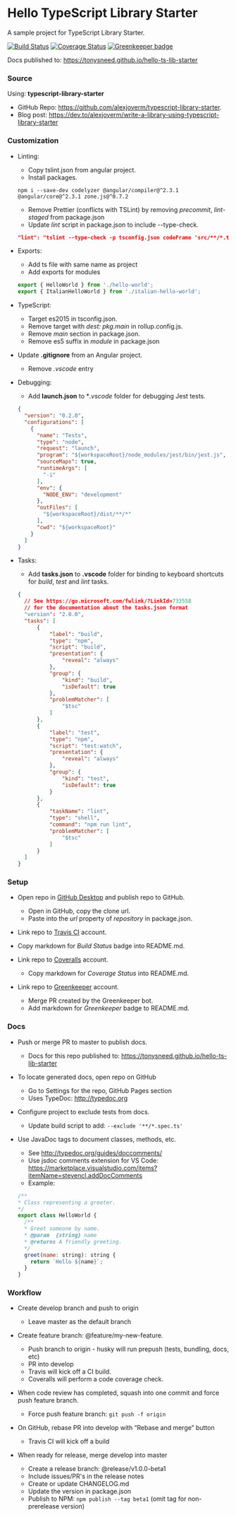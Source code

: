 # Hello TypeScript Library Starter

A sample project for TypeScript Library Starter.

[![Build Status](https://travis-ci.org/tonysneed/hello-ts-lib-starter.svg?branch=master)](https://travis-ci.org/tonysneed/hello-ts-lib-starter)
[![Coverage Status](https://coveralls.io/repos/github/tonysneed/hello-ts-lib-starter/badge.svg?branch=master)](https://coveralls.io/github/tonysneed/hello-ts-lib-starter?branch=master)
[![Greenkeeper badge](https://badges.greenkeeper.io/tonysneed/hello-ts-lib-starter.svg)](https://greenkeeper.io/)

Docs published to: <https://tonysneed.github.io/hello-ts-lib-starter>

### Source

Using: **typescript-library-starter**
- GitHub Repo: <https://github.com/alexjoverm/typescript-library-starter>.
- Blog post: <https://dev.to/alexjoverm/write-a-library-using-typescript-library-starter>

### Customization

- Linting:
  + Copy tslint.json from angular project.
  + Install packages.

  ```
  npm i --save-dev codelyzer @angular/compiler@^2.3.1 @angular/core@^2.3.1 zone.js@^0.7.2
  ```

  + Remove Prettier (conflicts with TSLint) by 
    removing *precommit*, *lint-staged* from package.json
  + Update *lint* script in package.json to include --type-check.

  ```json
  "lint": "tslint --type-check -p tsconfig.json codeFrame 'src/**/*.ts' 'test/**/*.ts'"
  ```


- Exports:
  + Add ts file with same name as project
  + Add exports for modules

  ```js
  export { HelloWorld } from './hello-world';
  export { ItalianHelloWorld } from './italian-hello-world';
  ```

- TypeScript:
  + Target es2015 in tsconfig.json.
  + Remove target with *dest: pkg.main* in rollup.config.js.
  + Remove *main* section in package.json.
  + Remove es5 suffix in *module* in package.json

- Update **.gitignore** from an Angular project.
  + Remove *.vscode* entry

- Debugging:
  + Add **launch.json** to **.vscode* folder for debugging Jest tests.

  ```json
  {
    "version": "0.2.0",
    "configurations": [
      {
        "name": "Tests",
        "type": "node",
        "request": "launch",
        "program": "${workspaceRoot}/node_modules/jest/bin/jest.js",
        "sourceMaps": true,
        "runtimeArgs": [
          "-i"
        ],
        "env": {
          "NODE_ENV": "development"
        },
        "outFiles": [
          "${workspaceRoot}/dist/**/*"
        ],
        "cwd": "${workspaceRoot}"
      }
    ]
  }
  ```

- Tasks:
  + Add **tasks.json** to **.vscode** folder for binding to keyboard shortcuts for 
  *build*, *test* and *lint* tasks.

  ```json
  {
    // See https://go.microsoft.com/fwlink/?LinkId=733558
    // for the documentation about the tasks.json format
    "version": "2.0.0",
    "tasks": [
        {
            "label": "build",
            "type": "npm",
            "script": "build",
            "presentation": {
                "reveal": "always"
            },
            "group": {
                "kind": "build",
                "isDefault": true
            },
            "problemMatcher": [
                "$tsc"
            ]
        },
        {
            "label": "test",
            "type": "npm",
            "script": "test:watch",
            "presentation": {
                "reveal": "always"
            },
            "group": {
                "kind": "test",
                "isDefault": true
            }
        },
        {
            "taskName": "lint",
            "type": "shell",
            "command": "npm run lint",
            "problemMatcher": [
                "$tsc"
            ]
        }
    ]
  }
  ```

### Setup

- Open repo in [GitHub Desktop](https://desktop.github.com) and publish repo to GitHub.
  + Open in GitHub, copy the clone url.
  + Paste into the *url* property of *repository* in package.json.

- Link repo to [Travis CI](https://travis-ci.org) account.
 + Copy markdown for *Build Status* badge into README.md.

- Link repo to [Coveralls](https://coveralls.io) account.
  + Copy markdown for *Coverage Status* into README.md.

- Link repo to [Greenkeeper](https://greenkeeper.io) account.
  + Merge PR created by the Greenkeeper bot.
  + Add markdown for *Greenkeeper* badge to README.md.

 ### Docs

- Push or merge PR to master to publish docs.
  + Docs for this repo published to: <https://tonysneed.github.io/hello-ts-lib-starter>

- To locate generated docs, open repo on GitHub
  + Go to Settings for the repo, GitHub Pages section
  + Uses TypeDoc: http://typedoc.org

- Configure project to exclude tests from docs.
  + Update build script to add: `--exclude '**/*.spec.ts'`

- Use JavaDoc tags to document classes, methods, etc.
  + See http://typedoc.org/guides/doccomments/
  + Use jsdoc comments extension for VS Code: https://marketplace.visualstudio.com/items?itemName=stevencl.addDocComments
  + Example:

  ```js
  /**
  * Class representing a greeter.
  */
  export class HelloWorld {
    /**
    * Greet someone by name.
    * @param  {string} name
    * @returns A friendly greeting.
    */
    greet(name: string): string {
      return `Hello ${name}`;
    }
  }
  ```

### Workflow

- Create develop branch and push to origin
  + Leave master as the default branch

- Create feature branch: @feature/my-new-feature.
  + Push branch to origin - husky will run prepush (tests, bundling, docs, etc)
  + PR into develop
  + Travis will kick off a CI build.
  + Coveralls will perform a code coverage check.

- When code review has completed, squash into one commit and force push feature branch.
  + Force push feature branch: `git push -f origin`

- On GitHub, rebase PR into develop with “Rebase and merge” button
  + Travis CI will kick off a build
  
- When ready for release, merge develop into master
  + Create a release branch: @release/v1.0.0-beta1
  + Include issues/PR's in the release notes
  + Create or update CHANGELOG.md
  + Update the version in package.json
  + Publish to NPM: `npm publish --tag beta1` (omit tag for non-prerelease version)

